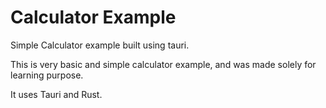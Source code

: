 # Calculator Example

Simple Calculator example built using tauri. 

This is very basic and simple calculator example, and was made solely for learning purpose.

It uses Tauri and Rust.
